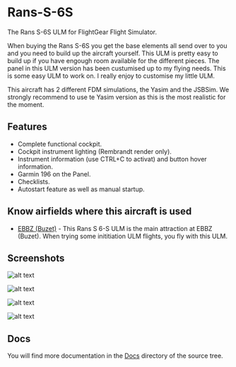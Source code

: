 # Rans-S-6S

The Rans S-6S ULM for FlightGear Flight Simulator. 

When buying the Rans S-6S you get the base elements all send over to you and you need to build up the aircraft yourself. This ULM is pretty easy to build up if you have engough room available for the different pieces. The panel in this ULM version has been custumised up to my flying needs. This is some easy ULM to work on. I really enjoy to customise my little ULM.

This aircraft has 2 different FDM simulations, the Yasim and the JSBSim. We strongly recommend to use te Yasim version as this is the most realistic for the moment.

## Features

 * Complete functional cockpit.
 * Cockpit instrument lighting (Rembrandt render only).
 * Instrument information (use CTRL+C to activat) and button hover information.
 * Garmin 196 on the Panel.
 * Checklists.
 * Autostart feature as well as manual startup.

## Know airfields where this aircraft is used

 * [EBBZ (Buzet)](https://github.com/dvanmosselbeen/flightgear-belgian-custom-scenery/wiki/EBBZ-(Buzet)) - This Rans S 6-S ULM is the main attraction at EBBZ (Buzet). When trying some inititiation ULM flights, you fly with this ULM.
 
 ## Screenshots

![alt text](https://github.com/dvanmosselbeen/Rans-S-6S/blob/master/Rans_S-6S/Previews/Rans_S-6S-preview0.jpg "Rans S-6S Cockpit")

![alt text](https://github.com/dvanmosselbeen/Rans-S-6S/blob/master/Rans_S-6S/Previews/Rans_S-6S-preview1.jpg "Rans S-6S Exterior at EBBZ")

![alt text](https://github.com/dvanmosselbeen/Rans-S-6S/blob/master/Rans_S-6S/Previews/Rans_S-6S-preview6.jpg "Rans S-6S Exterior at EBBZ")

![alt text](https://github.com/dvanmosselbeen/Rans-S-6S/blob/master/Rans_S-6S/Previews/Rans_S-6S-preview7.jpg "Rans S-6S Exterior")

## Docs

You will find more documentation in the [Docs](Rans_S-6S/Docs/) directory of the source tree.